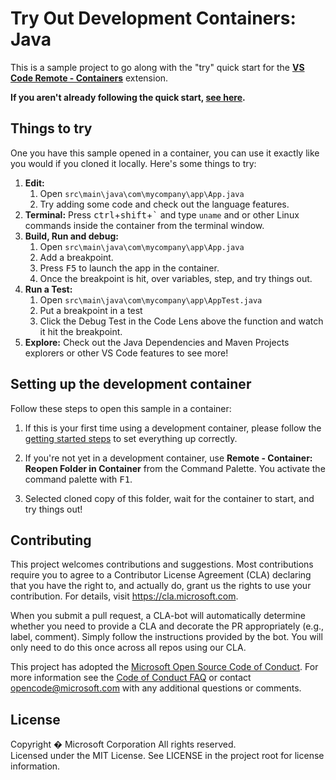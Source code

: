# Try Out Development Containers: Java

This is a sample project to go along with the "try" quick start for the **[VS Code Remote - Containers](https://aka.ms/vscode-remote/containers)** extension.

**If you aren't already following the quick start, [see here](#setting-up-the-development-container).**

## Things to try

One you have this sample opened in a container, you can use it exactly like you would if you cloned it locally. Here's some things to try:

1. **Edit:**
   1. Open `src\main\java\com\mycompany\app\App.java`
   2. Try adding some code and check out the language features.
2. **Terminal:** Press <kbd>ctrl</kbd>+<kbd>shift</kbd>+<kbd>\`</kbd> and type `uname` and or other Linux commands inside the container from the terminal window.
3. **Build, Run and debug:**
   1. Open `src\main\java\com\mycompany\app\App.java`
   2. Add a breakpoint.
   3. Press <kbd>F5</kbd> to launch the app in the container.
   4. Once the breakpoint is hit, over variables, step, and try things out.
4. **Run a Test:**
   1. Open `src\main\java\com\mycompany\app\AppTest.java`
   2. Put a breakpoint in a test
   3. Click the Debug Test in the Code Lens above the function and watch it hit the breakpoint.
5. **Explore:** Check out the Java Dependencies and Maven Projects explorers or other VS Code features to see more!

## Setting up the development container

Follow these steps to open this sample in a container:

1. If this is your first time using a development container, please follow the [getting started steps](https://aka.ms/vscode-remote/containers/getting-started) to set everything up correctly.

2. If you're not yet in a development container, use **Remote - Container: Reopen Folder in Container** from the Command Palette. You activate the command palette with <kbd>F1</kbd>.

3. Selected cloned copy of this folder, wait for the container to start, and try things out!

## Contributing

This project welcomes contributions and suggestions. Most contributions require you to agree to a
Contributor License Agreement (CLA) declaring that you have the right to, and actually do, grant us
the rights to use your contribution. For details, visit https://cla.microsoft.com.

When you submit a pull request, a CLA-bot will automatically determine whether you need to provide
a CLA and decorate the PR appropriately (e.g., label, comment). Simply follow the instructions
provided by the bot. You will only need to do this once across all repos using our CLA.

This project has adopted the [Microsoft Open Source Code of Conduct](https://opensource.microsoft.com/codeofconduct/).
For more information see the [Code of Conduct FAQ](https://opensource.microsoft.com/codeofconduct/faq/) or
contact [opencode@microsoft.com](mailto:opencode@microsoft.com) with any additional questions or comments.

## License

Copyright � Microsoft Corporation All rights reserved.<br />
Licensed under the MIT License. See LICENSE in the project root for license information.